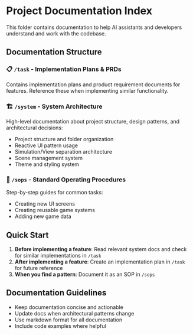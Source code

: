 # Project Documentation Index

This folder contains documentation to help AI assistants and developers understand and work with the codebase.

## Documentation Structure

### 📋 `/task` - Implementation Plans & PRDs
Contains implementation plans and product requirement documents for features. Reference these when implementing similar functionality.

### 🏗️ `/system` - System Architecture
High-level documentation about project structure, design patterns, and architectural decisions:
- Project structure and folder organization
- Reactive UI pattern usage
- Simulation/View separation architecture
- Scene management system
- Theme and styling system

### 📖 `/sops` - Standard Operating Procedures
Step-by-step guides for common tasks:
- Creating new UI screens
- Creating reusable game systems
- Adding new game data

## Quick Start

1. **Before implementing a feature**: Read relevant system docs and check for similar implementations in `/task`
2. **After implementing a feature**: Create an implementation plan in `/task` for future reference
3. **When you find a pattern**: Document it as an SOP in `/sops`

## Documentation Guidelines

- Keep documentation concise and actionable
- Update docs when architectural patterns change
- Use markdown format for all documentation
- Include code examples where helpful

